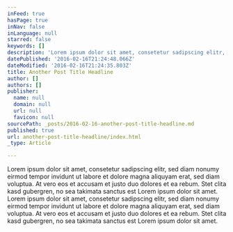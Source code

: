 ```yaml
---
inFeed: true
hasPage: true
inNav: false
inLanguage: null
starred: false
keywords: []
description: 'Lorem ipsum dolor sit amet, consetetur sadipscing elitr, sed diam nonumy eirmod tempor invidunt ut labore et dolore magna aliquyam erat, sed diam voluptua.'
datePublished: '2016-02-16T21:24:48.066Z'
dateModified: '2016-02-16T21:24:35.803Z'
title: Another Post Title Headline
author: []
authors: []
publisher:
  name: null
  domain: null
  url: null
  favicon: null
sourcePath: _posts/2016-02-16-another-post-title-headline.md
published: true
url: another-post-title-headline/index.html
_type: Article

---
```

Lorem ipsum dolor sit amet, consetetur sadipscing elitr, sed diam nonumy eirmod tempor invidunt ut labore et dolore magna aliquyam erat, sed diam voluptua. At vero eos et accusam et justo duo dolores et ea rebum. Stet clita kasd gubergren, no sea takimata sanctus est Lorem ipsum dolor sit amet. Lorem ipsum dolor sit amet, consetetur sadipscing elitr, sed diam nonumy eirmod tempor invidunt ut labore et dolore magna aliquyam erat, sed diam voluptua. At vero eos et accusam et justo duo dolores et ea rebum. Stet clita kasd gubergren, no sea takimata sanctus est Lorem ipsum dolor sit amet.